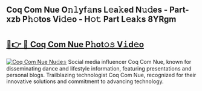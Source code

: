 ## Coq Com Nue O𝚗𝚕yf𝚊ns L𝚎a𝚔ed N𝚞𝚍es - Part-xzb P𝚑𝚘tos Vi𝚍𝚎o - H𝚘𝚝 Part L𝚎a𝚔s 8YRgm

# <h2><a href="http://kfay6h2.oniu.top/?m=Coq+Com+Nue">🔗👉 🔴 Coq Com Nue P𝚑ot𝚘𝚜 V𝚒d𝚎o</a></h2>

[![Coq Com Nue Nu𝚍e𝚜](https://i.imgur.com/0qMVB7G.gif)](http://kfay6h2.oniu.top/?m=Coq+Com+Nue)
Social media influencer Coq Com Nue, known for disseminating dance and lifestyle information, featuring presentations and personal blogs. Trailblazing technologist Coq Com Nue, recognized for their innovative solutions and commitment to advancing technology.  
